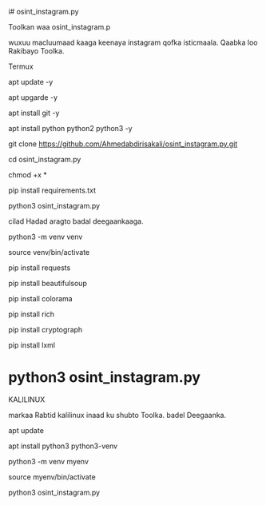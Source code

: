 i# osint_instagram.py

Toolkan waa osint_instagram.p

wuxuu macluumaad kaaga keenaya instagram qofka isticmaala.
Qaabka loo Rakibayo Toolka.

Termux 

apt update -y

apt upgarde  -y

apt install git -y

apt install python python2 python3  -y

git clone  https://github.com/Ahmedabdirisakali/osint_instagram.py.git

cd  osint_instagram.py

chmod +x *

pip  install requirements.txt 

python3  osint_instagram.py

cilad Hadad aragto badal deegaankaaga.

python3 -m venv venv

source venv/bin/activate

pip install requests 

pip install beautifulsoup

pip install colorama

pip install rich

pip install cryptograph

pip install lxml

python3 osint_instagram.py
=========================================

KALILINUX

markaa Rabtid kalilinux inaad ku shubto Toolka. badel Deegaanka.

apt update

apt install python3 python3-venv

python3 -m venv myenv

source myenv/bin/activate

python3 osint_instagram.py 


